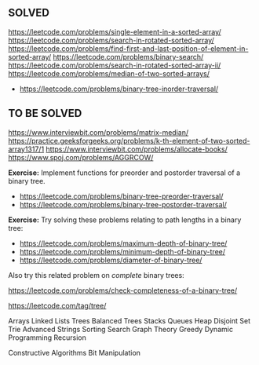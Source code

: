 ## SOLVED

https://leetcode.com/problems/single-element-in-a-sorted-array/
https://leetcode.com/problems/search-in-rotated-sorted-array/
https://leetcode.com/problems/find-first-and-last-position-of-element-in-sorted-array/
https://leetcode.com/problems/binary-search/
https://leetcode.com/problems/search-in-rotated-sorted-array-ii/
https://leetcode.com/problems/median-of-two-sorted-arrays/
* https://leetcode.com/problems/binary-tree-inorder-traversal/

## TO BE SOLVED 

https://www.interviewbit.com/problems/matrix-median/
https://practice.geeksforgeeks.org/problems/k-th-element-of-two-sorted-array1317/1
https://www.interviewbit.com/problems/allocate-books/
https://www.spoj.com/problems/AGGRCOW/

**Exercise:** Implement functions for preorder and postorder traversal of a binary tree.

* https://leetcode.com/problems/binary-tree-preorder-traversal/
* https://leetcode.com/problems/binary-tree-postorder-traversal/

**Exercise:** Try solving these problems relating to path lengths in a binary tree:

* https://leetcode.com/problems/maximum-depth-of-binary-tree/
* https://leetcode.com/problems/minimum-depth-of-binary-tree/
* https://leetcode.com/problems/diameter-of-binary-tree/

Also try this related problem on *complete* binary trees: 

https://leetcode.com/problems/check-completeness-of-a-binary-tree/

https://leetcode.com/tag/tree/








Arrays
Linked Lists
Trees
Balanced Trees
Stacks
Queues
Heap
Disjoint Set
Trie
Advanced
Strings
Sorting
Search
Graph Theory
Greedy
Dynamic Programming
Recursion


Constructive Algorithms
Bit Manipulation



















